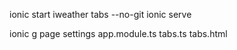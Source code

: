 ionic start iweather tabs --no-git
ionic serve

ionic g page settings
app.module.ts
tabs.ts
tabs.html

